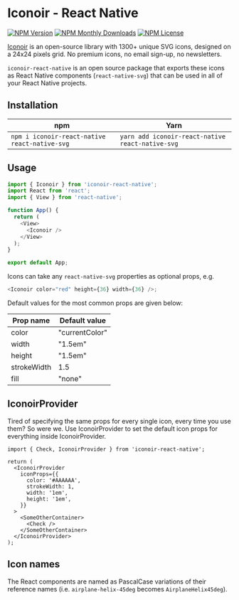 # Iconoir - React Native

[![NPM Version](https://img.shields.io/npm/v/iconoir-react?style=flat-square)](https://www.npmjs.com/package/iconoir-react-native)
[![NPM Monthly Downloads](https://img.shields.io/npm/dm/iconoir-react-native?style=flat-square)](https://www.npmjs.com/package/iconoir-react-native)
[![NPM License](https://img.shields.io/npm/l/iconoir-react-native?style=flat-square)](https://github.com/iconoir-icons/iconoir/blob/main/packages/iconoir-react-native/LICENSE)

[Iconoir](https://iconoir.com/) is an open-source library with 1300+ unique SVG icons, designed on a 24x24 pixels grid. No premium icons, no email sign-up, no newsletters.

`iconoir-react-native` is an open source package that exports these icons as React Native components (`react-native-svg`) that can be used in all of your React Native projects.

## Installation

| npm                                           | Yarn                                             |
| --------------------------------------------- | ------------------------------------------------ |
| `npm i iconoir-react-native react-native-svg` | `yarn add iconoir-react-native react-native-svg` |

## Usage

```javascript
import { Iconoir } from 'iconoir-react-native';
import React from 'react';
import { View } from 'react-native';

function App() {
  return (
    <View>
      <Iconoir />
    </View>
  );
}

export default App;
```

Icons can take any `react-native-svg` properties as optional props, e.g.

```javascript
<Iconoir color="red" height={36} width={36} />;
```

Default values for the most common props are given below:

| Prop name   | Default value  |
| ----------- | -------------- |
| color       | "currentColor" |
| width       | "1.5em"        |
| height      | "1.5em"        |
| strokeWidth | 1.5            |
| fill        | "none"         |

## IconoirProvider

Tired of specifying the same props for every single icon, every time you use them? So were we. Use IconoirProvider to set the default icon props for everything inside IconoirProvider.

```tsx
import { Check, IconoirProvider } from 'iconoir-react-native';

return (
  <IconoirProvider
    iconProps={{
      color: '#AAAAAA',
      strokeWidth: 1,
      width: '1em',
      height: '1em',
    }}
  >
    <SomeOtherContainer>
      <Check />
    </SomeOtherContainer>
  </IconoirProvider>
);
```

## Icon names

The React components are named as PascalCase variations of their reference names (i.e. `airplane-helix-45deg` becomes `AirplaneHelix45deg`).

